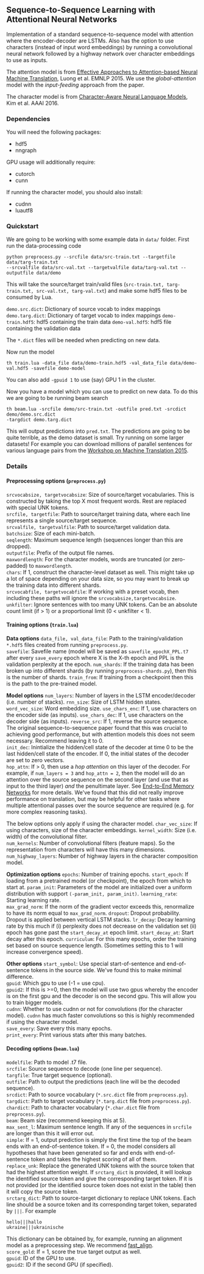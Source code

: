 ## Sequence-to-Sequence Learning with Attentional Neural Networks

Implementation of a standard sequence-to-sequence model with attention where the encoder-decoder
are LSTMs. Also has the option to use characters (instead of input word embeddings)
by running a convolutional neural network followed by a highway network over
character embeddings to use as inputs.

The attention model is from
[Effective Approaches to Attention-based
Neural Machine Translation](http://stanford.edu/~lmthang/data/papers/emnlp15_attn.pdf),
Luong et al. EMNLP 2015. We use the *global-attention* model with the *input-feeding* approach
from the paper.

The character model is from [Character-Aware Neural
Language Models](http://arxiv.org/abs/1508.06615), Kim et al. AAAI 2016.

### Dependencies

You will need the following packages:
* hdf5
* nngraph

GPU usage will additionally require:
* cutorch
* cunn

If running the character model, you should also install:
* cudnn
* luautf8

### Quickstart

We are going to be working with some example data in `data/` folder.
First run the data-processing code

```
python preprocess.py --srcfile data/src-train.txt --targetfile data/targ-train.txt
--srcvalfile data/src-val.txt --targetvalfile data/targ-val.txt --outputfile data/demo
```

This will take the source/target train/valid files (`src-train.txt, targ-train.txt,
src-val.txt, targ-val.txt`) and make some hdf5 files to be consumed by Lua.

`demo.src.dict`: Dictionary of source vocab to index mappings
`demo.targ.dict`: Dictionary of target vocab to index mappings
`demo-train.hdf5`: hdf5 containing the train data
`demo-val.hdf5`: hdf5 file containing the validation data

The `*.dict` files will be needed when predicting on new data.

Now run the model

```
th train.lua -data_file data/demo-train.hdf5 -val_data_file data/demo-val.hdf5 -savefile demo-model
```
You can also add `-gpuid 1` to use (say) GPU 1 in the cluster.

Now you have a model which you can use to predict on new data. To do this we are
going to be running beam search

```
th beam.lua -srcfile demo/src-train.txt -outfile pred.txt -srcdict demo/demo.src.dict
-targdict demo.targ.dict
```
This will output predictions into `pred.txt`. The predictions are going to be quite terrible,
as the demo dataset is small. Try running on some larger datasets! For example you can download
millions of parallel sentences for various language pairs from the [Workshop
on Machine Translation 2015](http://www.statmt.org/wmt15/translation-task.html).

### Details
#### Preprocessing options (`preprocess.py`)

`srcvocabsize, targetvocabsize`: Size of source/target vocabularies. This is constructed
by taking the top X most frequent words. Rest are replaced with special UNK tokens.  
`srcfile, targetfile`: Path to source/target training data, where each line represents a single
source/target sequence.  
`srcvalfile, targetvalfile`: Path to source/target validation data.  
`batchsize`: Size of each mini-batch.  
`seqlength`: Maximum sequence length (sequences longer than this are dropped).  
`outputfile`: Prefix of the output file names.  
`maxwordlength`: For the character models, words are truncated (or zero-padded) to `maxwordlength`.  
`chars`: If 1, construct the character-level dataset as well.  This might take up a lot of space
depending on your data size, so you may want to break up the training data into different shards.  
`srcvocabfile, targetvocabfile`: If working with a preset vocab, then including these paths
will ignore the `srcvocabsize,targetvocabsize`.  
`unkfilter`: Ignore sentences with too many UNK tokens. Can be an absolute count limit (if > 1)
or a proportional limit (0 < unkfilter < 1).  

#### Training options (`train.lua`)
**Data options**
`data_file, val_data_file`: Path to the training/validation `*.hdf5` files created from running
`preprocess.py`.  
`savefile`: Savefile name (model will be saved as `savefile_epochX_PPL.t7` after every `save_every`
epoch where X is the X-th epoch and PPL is the validation perplexity at the epoch.
`num_shards`: If the training data has been broken up into different shards (by running
`preprocess-shards.py`), then this is the number of shards.
`train_from`: If training from a checkpoint then this is the path to the pre-trained model.

**Model options**
`num_layers`: Number of layers in the LSTM encoder/decoder (i.e. number of stacks).
`rnn_size`: Size of LSTM hidden states.
`word_vec_size`: Word embedding size.
`use_chars_enc`: If 1, use characters on the encoder side (as inputs).
`use_chars_dec`: If 1, use characters on the decoder side (as inputs).
`reverse_src`: If 1, reverse the source sequence. The original sequence-to-sequence paper
found that this was crucial to achieving good performance, but with attention models this
does not seem necessary. Recommend leaving it to 0.  
`init_dec`: Inintialize the hidden/cell state of the decoder at time 0 to be the last
hidden/cell state of the encoder. If 0, the initial states of the decoder are set to zero vectors.  
`hop_attn`: If > 0, then use a *hop attention* on this layer of the decoder. For example, if
`num_layers = 3` and `hop_attn = 2`, then the model will do an attention over the source sequence
on the second layer (and use that as input to the third layer) *and* the penultimate layer.
See [End-to-End Memory Networks](https://arxiv.org/abs/1503.08895) for more details. We've found that
this did not really improve performance on translation, but may be helpful for other tasks
where multiple attentional passes over the source sequence are required (e.g. for more complex
reasoning tasks).  

The below options only apply if using the character model.
`char_vec_size`: If using characters, size of the character embeddings.
`kernel_width`: Size (i.e. width) of the convolutional filter.  
`num_kernels`: Number of convolutional filters (feature maps). So the representation from characters
will have this many dimensions.
`num_highway_layers`: Number of highway layers in the character composition model.

**Optimization options**
`epochs`: Number of training epochs.
`start_epoch`: If loading from a pretrained model (or checkpoint), the epoch from which to start at.
`param_init`: Parameters of the model are initialized over a uniform distribution with support
`(-param_init, param_init)`.
`learning_rate`: Starting learning rate.  
`max_grad_norm`: If the norm of the gradient vector exceeds this, renormalize to have its norm equal
to `max_grad_norm`.
`dropout`: Dropout probability. Dropout is applied between vertical LSTM stacks.
`lr_decay`: Decay learning rate by this much if (i) perplexity does not decrease on the validation
set (ii) epoch has gone past the `start_decay_at` epoch limit.
`start_decay_at`: Start decay after this epoch.
`curriculum`: For this many epochs, order the training set based on source sequence length. (Sometimes setting this to 1 will increase convergence speed).

**Other options**
`start_symbol`: Use special start-of-sentence and end-of-sentence tokens in the source side.
We've found this to make minimal difference.    
`gpuid`: Which gpu to use (-1 = use cpu).  
`gpuid2`: If this is >=0, then the model will use two gpus whereby the encoder is on the first
gpu and the decoder is on the second gpu. This will allow you to train bigger models.  
`cudnn`: Whether to use cudnn or not for convolutions (for the character model). `cudnn`
has much faster convolutions so this is highly recommended if using the character model.  
`save_every`: Save every this many epochs.  
`print_every`: Print various stats after this many batches.  
#### Decoding options (`beam.lua`)

`modelfile`: Path to model .t7 file.  
`srcfile`: Source sequence to decode (one line per sequence).  
`targfile`: True target sequence (optional).  
`outfile`: Path to output the predictions (each line will be the decoded sequence).  
`srcdict`: Path to source vocabulary (`*.src.dict` file from `preprocess.py`).    
`targdict`: Path to target vocabulary (`*.targ.dict` file from `preprocess.py`).    
`chardict`: Path to character vocabulary (`*.char.dict` file from `preprocess.py`).    
`beam`: Beam size (recommend keeping this at 5).    
`max_sent_l`: Maximum sentence length. If any of the sequences in `srcfile` are longer than this
it will error out.    
`simple`: If = 1, output prediction is simply the first time the top of the beam
ends with an end-of-sentence token. If = 0, the model considers all hypotheses that have
been generated so far and ends with end-of-sentence token and takes the highest scoring
of all of them.    
`replace_unk`: Replace the generated UNK tokens with the source token that had the highest
attention weight. If `srctarg_dict` is provided, it will lookup the identified source token
and give the corresponding target token. If it is not provided (or the identified source token
does not exist in the table) then it will copy the source token.    
`srctarg_dict`: Path to source-target dictionary to replace UNK tokens. Each line should be a
source token and its corresponding target token, separated by `|||`. For example
```
hello|||hallo
ukraine|||ukrainische
```
This dictionary can be obtained by, for example, running an alignment model as a preprocessing step.
We recommend [fast_align](https://github.com/clab/fast_align).  
`score_gold`: If = 1, score the true target output as well.    
`gpuid`: ID of the GPU to use.    
`gpuid2`: ID if the second GPU (if specified).    